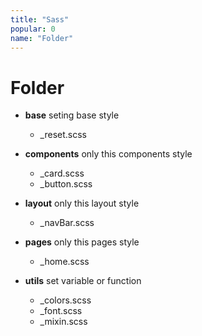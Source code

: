 ```yaml
---
title: "Sass"
popular: 0
name: "Folder"
---
```


# Folder

- **base** seting base style

  - \_reset.scss

- **components** only this components style

  - \_card.scss
  - \_button.scss

- **layout** only this layout style

  - \_navBar.scss

- **pages** only this pages style

  - \_home.scss

- **utils** set variable or function
  - \_colors.scss
  - \_font.scss
  - \_mixin.scss
